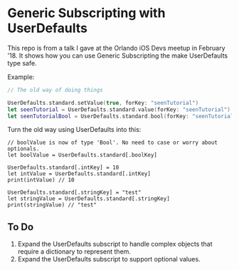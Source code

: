 # Generic Subscripting with UserDefaults
This repo is from a talk I gave at the Orlando iOS Devs meetup in February '18. It shows how you can use Generic Subscripting the make UserDefaults type safe.

Example: 

```swift
// The old way of doing things 

UserDefaults.standard.setValue(true, forKey: "seenTutorial")
let seenTutorial = UserDefaults.standard.value(forKey: "seenTutorial")
let seenTutorialBool = UserDefaults.standard.bool(forKey: "seenTutorial")
```

Turn the old way using UserDefaults into this: 

```
// boolValue is now of type 'Bool'. No need to case or worry about optionals.
let boolValue = UserDefaults.standard[.boolKey]

UserDefaults.standard[.intKey] = 10
let intValue = UserDefaults.standard[.intKey]
print(intValue) // 10

UserDefaults.standard[.stringKey] = "test"
let stringValue = UserDefaults.standard[.stringKey]
print(stringValue) // "test"
```

## To Do
1. Expand the UserDefaults subscript to handle complex objects that require a dictionary to represent them. 
2. Expand the UserDefaults subscript to support optional values. 
